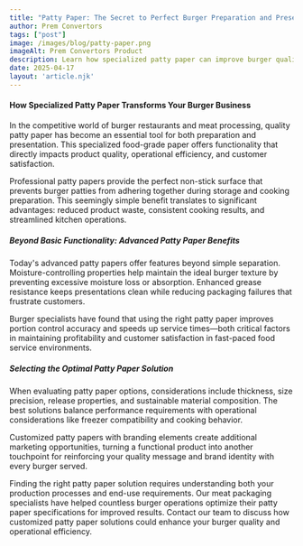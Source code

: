 ```yaml
---
title: "Patty Paper: The Secret to Perfect Burger Preparation and Presentation"
author: Prem Convertors
tags: ["post"]
image: /images/blog/patty-paper.png
imageAlt: Prem Convertors Product
description: Learn how specialized patty paper can improve burger quality, streamline preparation, reduce waste, and enhance customer satisfaction for your food business.
date: 2025-04-17
layout: 'article.njk'
---
```


#### How Specialized Patty Paper Transforms Your Burger Business

In the competitive world of burger restaurants and meat processing, quality patty paper has become an essential tool for both preparation and presentation. This specialized food-grade paper offers functionality that directly impacts product quality, operational efficiency, and customer satisfaction.

Professional patty papers provide the perfect non-stick surface that prevents burger patties from adhering together during storage and cooking preparation. This seemingly simple benefit translates to significant advantages: reduced product waste, consistent cooking results, and streamlined kitchen operations.

##### Beyond Basic Functionality: Advanced Patty Paper Benefits

Today's advanced patty papers offer features beyond simple separation. Moisture-controlling properties help maintain the ideal burger texture by preventing excessive moisture loss or absorption. Enhanced grease resistance keeps presentations clean while reducing packaging failures that frustrate customers.

Burger specialists have found that using the right patty paper improves portion control accuracy and speeds up service times—both critical factors in maintaining profitability and customer satisfaction in fast-paced food service environments.

##### Selecting the Optimal Patty Paper Solution

When evaluating patty paper options, considerations include thickness, size precision, release properties, and sustainable material composition. The best solutions balance performance requirements with operational considerations like freezer compatibility and cooking behavior.

Customized patty papers with branding elements create additional marketing opportunities, turning a functional product into another touchpoint for reinforcing your quality message and brand identity with every burger served.

Finding the right patty paper solution requires understanding both your production processes and end-use requirements. Our meat packaging specialists have helped countless burger operations optimize their patty paper specifications for improved results. Contact our team to discuss how customized patty paper solutions could enhance your burger quality and operational efficiency.